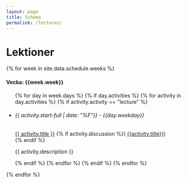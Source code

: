 ```yaml
---
layout: page
title: Schema
permalink: /lectures/
---
```


# Lektioner

<div class="row ">
{% for week in site.data.schedule.weeks %}                         
      <div class="col-lg-4">
            <div class="card lectures-card">
                  <div class="card-header text-center">
                        <h4>Vecka: {{week.week}}</h4>
                  </div>
                        <div class="card-body">
                              <div class="row mt-3">
                                    <ul class="list-group lectures-list lec-first">
                                    {% for day in week.days %}
                                    {% if day.activities %}
                                    {% for activity in day.activities %}
                                    {% if activity.activity == "lecture" %}
                                          <li class="list-group-item">
                                                <h6 class="card-subtitle mb-2 text-muted postlower ml-3">{{ activity.start-full | date: "%F"}} - {{day.weekday}}</h6>
                                                <i class="bi bi-chevron-double-right lec-icon"></i> <a href="{{ activity.slug | prepend: site.baseurl }}">{{ activity.title }}</a>
                                                {% if activity.discussion %}(<i class="fa fa-comments" aria-hidden="true"></i> <a href="{{activity.discussion}}">{{activity.title}}</a>)<br>{% endif %}
                                                <p class="description"> {{ activity.description }}</p>
                                          </li>
                                    {% endif %}
                                    {% endfor %}
                                    {% endif %}
                                    {% endfor %}
                                    </ul>
                              </div>
                        </div>
                  </div>
      </div>
{% endfor %}
</div>
